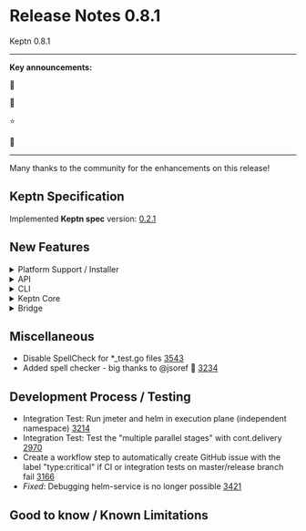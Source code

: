 # Release Notes 0.8.1

Keptn 0.8.1

---

**Key announcements:**

:rocket: 

:tada: 

:star: 

:dizzy: 

---

Many thanks to the community for the enhancements on this release! 
 
## Keptn Specification

Implemented **Keptn spec** version: [0.2.1](https://github.com/keptn/spec/tree/0.2.1)

## New Features

<details><summary>Platform Support / Installer</summary>
<p>

- Support for Kubernetes 1.20 [3495](https://github.com/keptn/keptn/issues/3495)

</p>
</details>

<details><summary>API</summary>
<p>

- *Fixed*: GET services from a stage endpoint requires stage but contains service in the path [3456](https://github.com/keptn/keptn/issues/3456)
- *Fixed*: Endpoint is missing path parameter and mismatch between parameter name [3489](https://github.com/keptn/keptn/issues/3489)

</p>
</details>

<details><summary>CLI</summary>
<p>

- CLI & Bridge: Automatically determine doc version [2863](https://github.com/keptn/keptn/issues/2863)
- *Fixed*: CLI in alpine docker image not working [3475](https://github.com/keptn/keptn/issues/3475)

</p>
</details>

<details><summary>Keptn Core</summary>
<p>

- *configuration-service*:
  - *Fixed*: Cannot checkout main|master in AWS CodeCommit [3403](https://github.com/keptn/keptn/issues/3403)

- *distributor*:
  - Allow comma-separated list on event filters for distributors [3577](https://github.com/keptn/keptn/issues/3577)

- *helm-service & jmeter-service*: 
  - Add Helm schema validation support for a 'remoteControlPlane.api.hostname' port value [3450](https://github.com/keptn/keptn/issues/3450)
  - Allow helm-service to work without admin permissions [3511](https://github.com/keptn/keptn/issues/3511)

- *shipyard-controller*:
  - *Fixed*: Upgrade Shipyard: shipyardVersion in GET /project reponse not updated immediately [3384](https://github.com/keptn/keptn/issues/3384)
  - *Fixed*: `deploymentURI` shows up twice in shipyard controller test.triggered event [3449](https://github.com/keptn/keptn/issues/3449)
  - *Fixed*: Fixed errors in swagger definition of shipyard-controller [3530](https://github.com/keptn/keptn/pull/3530)

</p>
</details>

<details><summary>Bridge</summary>
<p>

- Show SLI with display name or "smart SLI name" [3345](https://github.com/keptn/keptn/issues/3345)
- Stage tile supports many services [2289](https://github.com/keptn/keptn/issues/2289)
- Show evaluation result on Service tile (next to stage) [3425](https://github.com/keptn/keptn/issues/3425)
- *Fixed*: Bridge no longer shows link to deployment urls in environment screen [3535](https://github.com/keptn/keptn/issues/3535)
- *Fixed*: Evaluation component in *Service screen* does not show all labels as compared to full screen view [3537](https://github.com/keptn/keptn/issues/3537)
- *Fixed*: Bridge shows empty test events due to wrong order of events (test.started timestamp < test.triggered timestamp) [3435](https://github.com/keptn/keptn/issues/3435) 
- *Fixed*: Bridge does not list failed quality gate evaluations in *Environment screen* [3438](https://github.com/keptn/keptn/issues/3438)
- *Fixed*: Version check failed [3446](https://github.com/keptn/keptn/issues/3446)
- *Fixed*: Approvals are not working [3477](https://github.com/keptn/keptn/issues/3477)

</p>
</details>

## Miscellaneous

- Disable SpellCheck for *_test.go files [3543](https://github.com/keptn/keptn/issues/3543)
- Added spell checker - big thanks to @jsoref :tada: [3234](https://github.com/keptn/keptn/issues/3234)

## Development Process / Testing

- Integration Test: Run jmeter and helm in execution plane (independent namespace) [3214](https://github.com/keptn/keptn/issues/3214)
- Integration Test: Test the "multiple parallel stages" with cont.delivery [2970](https://github.com/keptn/keptn/issues/2970)
- Create a workflow step to automatically create GitHub issue with the label "type:critical" if CI or integration tests on master/release branch fail [3166](https://github.com/keptn/keptn/issues/3166)
- *Fixed*: Debugging helm-service is no longer possible [3421](https://github.com/keptn/keptn/issues/3421)

## Good to know / Known Limitations
